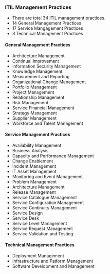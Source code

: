 

### ITIL Management Practices
- There are total 34 ITIL management practices.
- 14 General Management Practices
- 17 Service Mangagement Practices
- 3 Technical Management Practices


#### General Management Practices

- Architecture Management
- Continual Improvement
- Information Security Management
- Knowledge Management
- Measurement and Reporting
- Organizational Change Management
- Portfolio Management
- Project Management
- Relationship Management
- Risk Management
- Service Financial Management
- Strategy Management
- Supplier Management
- Workforce and Talent Management

#### Service Management Practices

- Availability Management
- Business Analysis
- Capacity and Performance Management
- Change Enablement
- Incident Management
- IT Asset Management
- Monitoring and Event Management
- Problem Management
- Architecture Management
- Release Management
- Service Catalogue Management
- Service Configuration Management
- Service Continuity Management
- Service Design
- Service Desk
- Service Level Management
- Service Request Management
- Service Validation and Testing


#### Technical Management Practices

- Deployment Management
- Infrastructure and Patform Management
- Software Development and Management